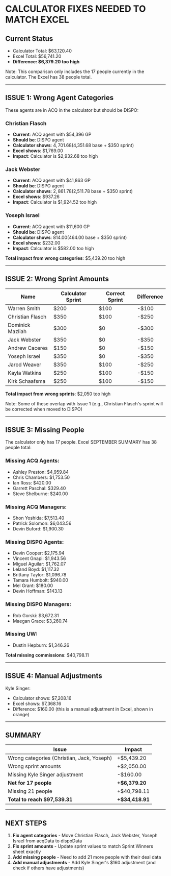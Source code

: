 # CALCULATOR FIXES NEEDED TO MATCH EXCEL

## Current Status
- Calculator Total: $63,120.40
- Excel Total: $56,741.20
- **Difference: $6,379.20 too high**

Note: This comparison only includes the 17 people currently in the calculator. The Excel has 38 people total.

---

## ISSUE 1: Wrong Agent Categories

These agents are in ACQ in the calculator but should be DISPO:

### Christian Flasch
- **Current**: ACQ agent with $54,396 GP
- **Should be**: DISPO agent
- **Calculator shows**: $4,701.68 ($4,351.68 base + $350 sprint)
- **Excel shows**: $1,769.00
- **Impact**: Calculator is $2,932.68 too high

### Jack Webster
- **Current**: ACQ agent with $41,863 GP
- **Should be**: DISPO agent
- **Calculator shows**: $2,861.78 ($2,511.78 base + $350 sprint)
- **Excel shows**: $937.26
- **Impact**: Calculator is $1,924.52 too high

### Yoseph Israel
- **Current**: ACQ agent with $11,600 GP
- **Should be**: DISPO agent
- **Calculator shows**: $814.00 ($464.00 base + $350 sprint)
- **Excel shows**: $232.00
- **Impact**: Calculator is $582.00 too high

**Total impact from wrong categories**: $5,439.20 too high

---

## ISSUE 2: Wrong Sprint Amounts

| Name | Calculator Sprint | Correct Sprint | Difference |
|------|------------------|----------------|------------|
| Warren Smith | $200 | $100 | -$100 |
| Christian Flasch | $350 | $100 | -$250 |
| Dominick Mazliah | $300 | $0 | -$300 |
| Jack Webster | $350 | $0 | -$350 |
| Andrew Caceres | $150 | $0 | -$150 |
| Yoseph Israel | $350 | $0 | -$350 |
| Jarod Weaver | $350 | $100 | -$250 |
| Kayla Watkins | $250 | $100 | -$150 |
| Kirk Schaafsma | $250 | $100 | -$150 |

**Total impact from wrong sprints**: $2,050 too high

Note: Some of these overlap with Issue 1 (e.g., Christian Flasch's sprint will be corrected when moved to DISPO)

---

## ISSUE 3: Missing People

The calculator only has 17 people. Excel SEPTEMBER SUMMARY has 38 people total:

### Missing ACQ Agents:
- Ashley Preston: $4,959.84
- Chris Chambers: $1,753.50
- Ian Ross: $420.00
- Garrett Paschal: $329.40
- Steve Shelburne: $240.00

### Missing ACQ Managers:
- Shon Yoshida: $7,513.40
- Patrick Solomon: $6,043.56
- Devin Buford: $1,900.30

### Missing DISPO Agents:
- Devin Cooper: $2,175.94
- Vincent Gnapi: $1,943.56
- Miguel Aguilar: $1,762.07
- Leland Boyd: $1,117.32
- Brittany Taylor: $1,096.78
- Tamara Humbolt: $940.00
- Mel Grant: $180.00
- Devin Hoffman: $143.13

### Missing DISPO Managers:
- Rob Gorski: $3,672.31
- Maegan Grace: $3,260.74

### Missing UW:
- Dustin Hepburn: $1,346.26

**Total missing commissions**: $40,798.11

---

## ISSUE 4: Manual Adjustments

Kyle Singer:
- Calculator shows: $7,208.16
- Excel shows: $7,368.16
- Difference: $160.00 (this is a manual adjustment in Excel, shown in orange)

---

## SUMMARY

| Issue | Impact |
|-------|--------|
| Wrong categories (Christian, Jack, Yoseph) | +$5,439.20 |
| Wrong sprint amounts | +$2,050.00 |
| Missing Kyle Singer adjustment | -$160.00 |
| **Net for 17 people** | **+$6,379.20** |
| Missing 21 people | +$40,798.11 |
| **Total to reach $97,539.31** | **+$34,418.91** |

---

## NEXT STEPS

1. **Fix agent categories** - Move Christian Flasch, Jack Webster, Yoseph Israel from acqData to dispoData
2. **Fix sprint amounts** - Update sprint values to match Sprint Winners sheet exactly
3. **Add missing people** - Need to add 21 more people with their deal data
4. **Add manual adjustments** - Add Kyle Singer's $160 adjustment (and check if others have adjustments)
